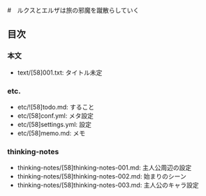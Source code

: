 #　ルクスとエルザは旅の邪魔を蹴散らしていく
## 目次
### 本文
- text/[58]001.txt:     タイトル未定

### etc.
- etc/![58]todo.md:     すること
- etc/[58]conf.yml:     メタ設定
- etc/[58]settings.yml: 設定
- etc/[58]memo.md:      メモ

### thinking-notes
- thinking-notes/[58]thinking-notes-001.md: 主人公周辺の設定
- thinking-notes/[58]thinking-notes-002.md: 始まりのシーン
- thinking-notes/[58]thinking-notes-003.md: 主人公のキャラ設定
